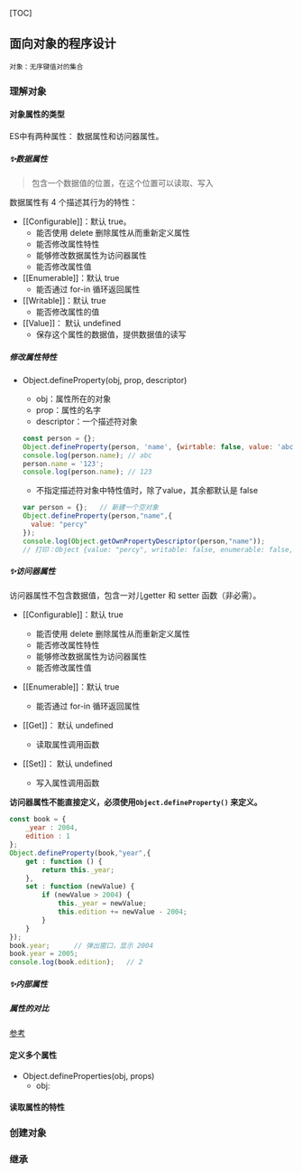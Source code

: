 [TOC]

## 面向对象的程序设计
	对象：无序键值对的集合

### 理解对象

#### 对象属性的类型
ES中有两种属性： 数据属性和访问器属性。

##### ✨数据属性
> 包含一个数据值的位置，在这个位置可以读取、写入

数据属性有 4 个描述其行为的特性：

* [[Configurable]]：默认 true。
	* 能否使用 delete 删除属性从而重新定义属性
	* 能否修改属性特性
	* 能够修改数据属性为访问器属性
	* 能否修改属性值
* [[Enumerable]]：默认 true
	* 能否通过 for-in 循环返回属性
* [[Writable]]：默认 true
	* 能否修改属性的值
* [[Value]]： 默认 undefined
	* 保存这个属性的数据值，提供数据值的读写

##### 修改属性特性

* Object.defineProperty(obj, prop, descriptor)
	
	*  obj：属性所在的对象
	*  prop：属性的名字
	*  descriptor：一个描述符对象
	
	``` js
	const person = {};
	Object.defineProperty(person, 'name', {wirtable: false, value: 'abc'});
	console.log(person.name); // abc
	person.name = '123';	
	console.log(person.name); // 123
	```

	* 不指定描述符对象中特性值时，除了value，其余都默认是 false
	
	``` js
	var person = {};   // 新建一个空对象
	Object.defineProperty(person,"name",{
	  value: "percy"
	});
	console.log(Object.getOwnPropertyDescriptor(person,"name"));
	// 打印：Object {value: "percy", writable: false, enumerable: false, configurable: false}

	```

##### ✨访问器属性
访问器属性不包含数据值，包含一对儿getter 和 setter 函数（非必需）。

* [[Configurable]]：默认 true
	* 能否使用 delete 删除属性从而重新定义属性
	* 能否修改属性特性
	* 能够修改数据属性为访问器属性
	* 能否修改属性值

* [[Enumerable]]：默认 true
	*  能否通过 for-in 循环返回属性
* [[Get]]： 默认 undefined
	* 读取属性调用函数
* [[Set]]： 默认 undefined
	* 写入属性调用函数


**访问器属性不能直接定义，必须使用`Object.defineProperty()` 来定义。**

``` js
const book = {
    _year : 2004,
    edition : 1
};
Object.defineProperty(book,"year",{ 
    get : function () {
        return this._year;
    },
    set : function (newValue) {
        if (newValue > 2004) {
            this._year = newValue;
            this.edition += newValue - 2004;
        }
    }
});
book.year;      // 弹出窗口，显示 2004
book.year = 2005;
console.log(book.edition);   // 2
```

##### ✨内部属性

##### 属性的对比

[参考](https://segmentfault.com/q/1010000002664970)

#### 定义多个属性

* Object.defineProperties(obj, props)
	* obj: 

#### 读取属性的特性


### 创建对象

### 继承